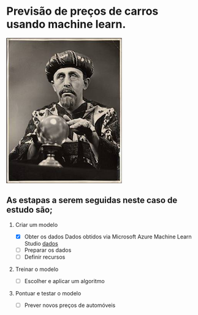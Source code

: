 # Previsão de preços de carros usando machine learn.

![Funny Predction](funnyPrediction.jpeg)

## As estapas a serem seguidas neste caso de estudo são;

1. Criar um modelo

    - [x] Obter os dados
    Dados obtidos via Microsoft Azure Machine Learn Studio [dados](automobile_price_data_raw_.csv)
    - [ ] Preparar os dados
    - [ ] Definir recursos
    
2. Treinar o modelo

    - [ ] Escolher e aplicar um algoritmo

3. Pontuar e testar o modelo

    - [ ] Prever novos preços de automóveis
